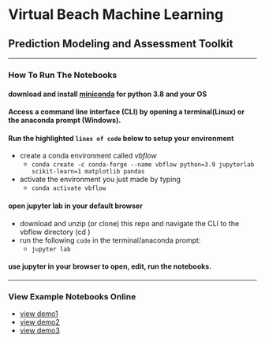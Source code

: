 # Virtual Beach Machine Learning 
## Prediction Modeling and Assessment Toolkit

---

### How To Run The Notebooks

#### download and install [miniconda](https://docs.conda.io/en/latest/miniconda.html) for python 3.8 and your OS
#### Access a command line interface (CLI) by opening a terminal(Linux) or the anaconda prompt (Windows).
#### Run the highlighted `lines of code` below to setup your environment
 - create a conda environment called *vbflow*
   - `conda create -c conda-forge --name vbflow python=3.9 jupyterlab scikit-learn=1 matplotlib pandas`
 - activate the environment you just made by typing
   - `conda activate vbflow`
   
####  open jupyter lab in your default browser
 - download and unzip (or clone) this repo and navigate the CLI to the vbflow directory (cd )
 - run the following `code` in the terminal/anaconda prompt: 
   - `jupyter lab`
   
#### use jupyter in your browser to open, edit, run the notebooks.

---

### View Example Notebooks Online
 - [view demo1](https://nbviewer.jupyter.org/github/DouglasPatton/vbflow/blob/master/demo1.ipynb)
 - [view demo2](https://nbviewer.jupyter.org/github/DouglasPatton/vbflow/blob/master/demo2.ipynb) 
 - [view demo3](https://nbviewer.jupyter.org/github/DouglasPatton/vbflow/blob/master/demo3.ipynb) 
